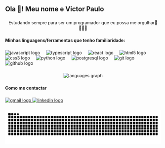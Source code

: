 <h2 align="left">Ola 👋! Meu nome e Victor Paulo</h2>

###

<p align="center">Estudando sempre para ser um programador que eu possa me orgulhar🤖🧑🏽‍💻</p>

###



###

<h4 align="left">Minhas linguagens/ferramentas que tenho familiaridade:</h4>

###

<div align="left">
  <img src="https://cdn.jsdelivr.net/gh/devicons/devicon/icons/javascript/javascript-original.svg" height="30" alt="javascript logo"  />
  <img width="12" />
  <img src="https://cdn.jsdelivr.net/gh/devicons/devicon/icons/typescript/typescript-original.svg" height="30" alt="typescript logo"  />
  <img width="12" />
  <img src="https://cdn.jsdelivr.net/gh/devicons/devicon/icons/react/react-original.svg" height="30" alt="react logo"  />
  <img width="12" />
  <img src="https://cdn.jsdelivr.net/gh/devicons/devicon/icons/html5/html5-original.svg" height="30" alt="html5 logo"  />
  <img width="12" />
  <img src="https://cdn.jsdelivr.net/gh/devicons/devicon/icons/css3/css3-original.svg" height="30" alt="css3 logo"  />
  <img width="12" />
  <img src="https://cdn.jsdelivr.net/gh/devicons/devicon/icons/python/python-original.svg" height="30" alt="python logo"  />
  <img width="12" />
  <img src="https://cdn.jsdelivr.net/gh/devicons/devicon/icons/postgresql/postgresql-original.svg" height="30" alt="postgresql logo"  />
  <img width="12" />
  <img src="https://cdn.jsdelivr.net/gh/devicons/devicon/icons/git/git-original.svg" height="30" alt="git logo"  />
  <img width="12" />
  <img src="https://cdn.jsdelivr.net/gh/devicons/devicon/icons/github/github-original.svg" height="30" alt="github logo"  />
</div>

###

<div align="center">
  <img src="https://github-readme-stats.vercel.app/api/top-langs?username=MvcVictor&locale=pt-br&hide_title=false&layout=compact&card_width=320&langs_count=6&theme=vue-dark&hide_border=true&order=2" height="250" alt="languages graph"  />
</div>

###

<h4 align="left">Como me contactar</h4>

###

<div align="left">
<a href="https://mail.google.com/mail/?view=cm&fs=1&to=Mvcvictorestudos@gmail.com" target="_blank" rel="noopener noreferrer">
  <img src="https://img.shields.io/badge/Gmail-D14836?logo=gmail&logoColor=white&style=for-the-badge" height="35" alt="gmail logo" />
</a>
  <a href="https://www.linkedin.com/in/victor-paulo-da-silva-473136344" target="_blank" rel="noopener noreferrer">
  <img src="https://img.shields.io/badge/LinkedIn-0077B5?logo=linkedin&logoColor=white&style=for-the-badge" height="35" alt="linkedin logo" />
</a>
</div>

###

![github contribution grid snake animation](https://raw.githubusercontent.com/0-don/0-don/output/github-contribution-grid-snake-dark.svg)

###
